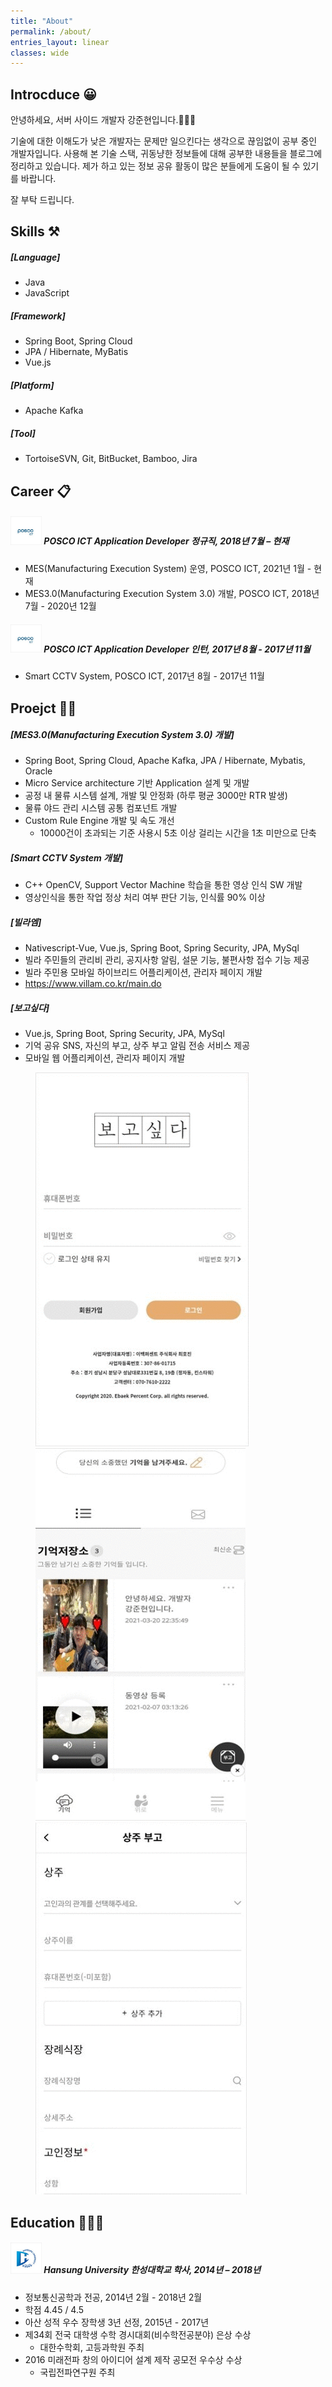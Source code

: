```yaml
---
title: "About"
permalink: /about/
entries_layout: linear
classes: wide
---
```


## Introcduce 😀

안녕하세요, 서버 사이드 개발자 강준현입니다.🙋🏻‍♂️

기술에 대한 이해도가 낮은 개발자는 문제만 일으킨다는 생각으로 끊임없이 공부 중인 개발자입니다. 
사용해 본 기술 스택, 귀동냥한 정보들에 대해 공부한 내용들을 블로그에 정리하고 있습니다. 
제가 하고 있는 정보 공유 활동이 많은 분들에게 도움이 될 수 있기를 바랍니다. 

잘 부탁 드립니다.

## Skills ⚒
##### [Language]
- Java
- JavaScript

##### [Framework]
- Spring Boot, Spring Cloud
- JPA / Hibernate, MyBatis
- Vue.js

##### [Platform]
- Apache Kafka

##### [Tool]
- TortoiseSVN, Git, BitBucket, Bamboo, Jira

## Career 📋
##### <img src="/images/about/about-1.jpg" width="50"/> POSCO ICT Application Developer 정규직, 2018년 7월 – 현재
- MES(Manufacturing Execution System) 운영, POSCO ICT, 2021년 1월 - 현재
- MES3.0(Manufacturing Execution System 3.0) 개발, POSCO ICT, 2018년 7월 - 2020년 12월

##### <img src="/images/about/about-1.jpg" width="50"/> POSCO ICT Application Developer 인턴, 2017년 8월 - 2017년 11월
- Smart CCTV System, POSCO ICT, 2017년 8월 - 2017년 11월

## Proejct 👨‍💻
##### [MES3.0(Manufacturing Execution System 3.0) 개발]
- Spring Boot, Spring Cloud, Apache Kafka, JPA / Hibernate, Mybatis, Oracle
- Micro Service architecture 기반 Application 설계 및 개발
- 공정 내 물류 시스템 설계, 개발 및 안정화 (하루 평균 3000만 RTR 발생)
- 물류 야드 관리 시스템 공통 컴포넌트 개발
- Custom Rule Engine 개발 및 속도 개선
  - 10000건이 초과되는 기준 사용시 5초 이상 걸리는 시간을 1초 미만으로 단축

##### [Smart CCTV System 개발]
- C++ OpenCV, Support Vector Machine 학습을 통한 영상 인식 SW 개발
- 영상인식을 통한 작업 정상 처리 여부 판단 기능, 인식률 90% 이상

##### [빌라엠]
- Nativescript-Vue, Vue.js, Spring Boot, Spring Security, JPA, MySql
- 빌라 주민들의 관리비 관리, 공지사항 알림, 설문 기능, 불편사항 접수 기능 제공 
- 빌라 주민용 모바일 하이브리드 어플리케이션, 관리자 페이지 개발
- <https://www.villam.co.kr/main.do>

##### [보고싶다]
- Vue.js, Spring Boot, Spring Security, JPA, MySql
- 기억 공유 SNS, 자신의 부고, 상주 부고 알림 전송 서비스 제공
- 모바일 웹 어플리케이션, 관리자 페이지 개발

<figure class="third align-center">
  <img src="/images/about/about-remember-1.gif">
  <img src="/images/about/about-remember-2.gif">
  <img src="/images/about/about-remember-3.gif">
</figure>

## Education 👨🏻‍🎓
##### <img src="/images/about/about-2.jpg" width="50"/>  Hansung University 한성대학교 학사, 2014년 – 2018년
- 정보통신공학과 전공, 2014년 2월 - 2018년 2월
- 학점 4.45 / 4.5
- 아산 성적 우수 장학생 3년 선정, 2015년 - 2017년
- 제34회 전국 대학생 수학 경시대회(비수학전공분야) 은상 수상
  - 대한수학회, 고등과학원 주최
- 2016 미래전파 창의 아이디어 설계 제작 공모전 우수상 수상
  - 국립전파연구원 주최
